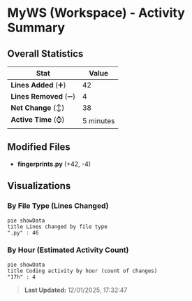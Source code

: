 # MyWS (Workspace) - Activity Summary 

## Overall Statistics

| Stat                   | Value                                                             |
| ---------------------- | ----------------------------------------------------------------- |
| **Lines Added** (➕)   | 42                                          |
| **Lines Removed** (➖) | 4                                        |
| **Net Change** (↕)    | 38                |
| **Active Time** (⌚)   | 5 minutes |


## Modified Files
- **fingerprints.py** (+42, -4)

## Visualizations

### By File Type (Lines Changed)

```mermaid
pie showData
title Lines changed by file type
".py" : 46
```

### By Hour (Estimated Activity Count)

```mermaid
pie showData
title Coding activity by hour (count of changes)
"17h" : 4
```


> **Last Updated:** 12/01/2025, 17:32:47